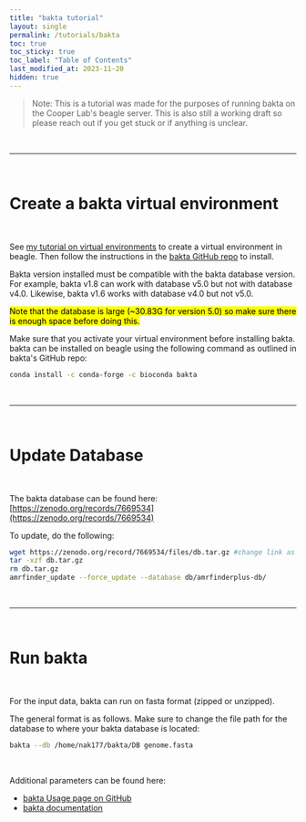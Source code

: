 ```yaml
---
title: "bakta tutorial"
layout: single
permalink: /tutorials/bakta
toc: true
toc_sticky: true
toc_label: "Table of Contents"
last_modified_at: 2023-11-20
hidden: true
---
```


> Note: This is a tutorial was made for the purposes of running bakta on the Cooper Lab's beagle server. This is also still a working draft so please reach out if you get stuck or if anything is unclear.

<br>

***

<br>

# Create a bakta virtual environment

<br>

See [my tutorial on virtual environments](/tutorials/virtual_environment) to create a virtual environment in beagle. Then follow the instructions in the [bakta GitHub repo](https://github.com/oschwengers/bakta) to install.

Bakta version installed must be compatible with the bakta database version. For example, bakta v1.8 can work with database v5.0 but not with database v4.0. Likewise, bakta v1.6 works with database v4.0 but not v5.0.

<mark> Note that the database is large (~30.83G for version 5.0) so make sure there is enough space before doing this.</mark>

Make sure that you activate your virtual environment before installing bakta. bakta can be installed on beagle using the following command as outlined in bakta's GitHub repo:
```bash
conda install -c conda-forge -c bioconda bakta
```

<br>

***

<br>

# Update Database

<br>

The bakta database can be found here: [https://zenodo.org/records/7669534](https://zenodo.org/records/7669534)

To update, do the following:
```bash
wget https://zenodo.org/record/7669534/files/db.tar.gz #change link as needed
tar -xzf db.tar.gz
rm db.tar.gz
amrfinder_update --force_update --database db/amrfinderplus-db/
```

<br>

***

<br>

# Run bakta

<br>

For the input data, bakta can run on fasta format (zipped or unzipped).

The general format is as follows. Make sure to change the file path for the database to where your bakta database is located:
```bash
bakta --db /home/nak177/bakta/DB genome.fasta
```

<br>

Additional parameters can be found here:
- [bakta Usage page on GitHub](https://github.com/oschwengers/bakta?tab=readme-ov-file#usage)
- [bakta documentation](https://bakta.readthedocs.io/en/latest/)